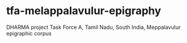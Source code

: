 # tfa-melappalavulur-epigraphy
DHARMA project Task Force A, Tamil Nadu, South India, Meppalavulur epigraphic corpus
